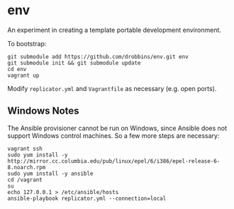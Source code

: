 # env

An experiment in creating a template portable development environment.

To bootstrap:

```
git submodule add https://github.com/drobbins/env.git env
git submodule init && git submodule update
cd env
vagrant up
```

Modify `replicator.yml` and `Vagrantfile` as necessary (e.g. open ports).

## Windows Notes

The Ansible provisioner cannot be run on Windows, since Ansible does not support Windows control machines. So a few more steps are necessary:

```
vagrant ssh
sudo yum install -y http://mirror.cc.columbia.edu/pub/linux/epel/6/i386/epel-release-6-8.noarch.rpm
sudo yum install -y ansible
cd /vagrant
su
echo 127.0.0.1 > /etc/ansible/hosts
ansible-playbook replicator.yml --connection=local
```
